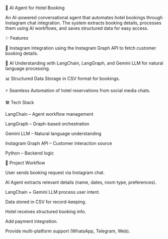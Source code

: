 🤖 AI Agent for Hotel Booking

An AI-powered conversational agent that automates hotel bookings through Instagram chat integration. The system extracts booking details, processes them using AI workflows, and saves structured data for easy access.

✨ Features

  📩 Instagram Integration using the Instagram Graph API to fetch customer booking details.
  
  🧠 AI Understanding with LangChain, LangGraph, and Gemini LLM for natural language processing.
  
  📊 Structured Data Storage in CSV format for bookings.
  
  ⚡ Seamless Automation of hotel reservations from social media chats.

🛠️ Tech Stack

  LangChain – Agent workflow management
  
  LangGraph – Graph-based orchestration
  
  Gemini LLM – Natural language understanding
  
  Instagram Graph API – Customer interaction source
  
  Python – Backend logic

📂 Project Workflow

  User sends booking request via Instagram chat.
  
  AI Agent extracts relevant details (name, dates, room type, preferences).
  
  LangChain + Gemini LLM process user intent.
  
  Data stored in CSV for record-keeping.
  
  Hotel receives structured booking info.

Add payment integration.

Provide multi-platform support (WhatsApp, Telegram, Web).
